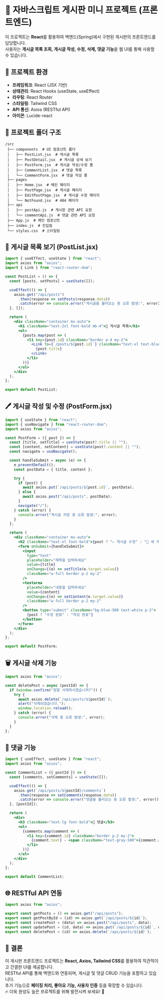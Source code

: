 # 📝 자바스크립트 게시판 미니 프로젝트 (프론트엔드)

이 프로젝트는 **React**를 활용하여 백엔드(Spring)에서 구현된 게시판의 프론트엔드를 담당합니다.  
사용자는 **게시글 목록 조회, 게시글 작성, 수정, 삭제, 댓글 기능**을 웹 UI를 통해 사용할 수 있습니다.  

## 📌 프로젝트 환경
- **프레임워크**: React (JSX 기반)
- **상태관리**: React Hooks (useState, useEffect)
- **라우팅**: React Router
- **스타일링**: Tailwind CSS
- **API 통신**: Axios (RESTful API)
- **아이콘**: Lucide-react

## 📂 프로젝트 폴더 구조
```
/src
 ├── components  # UI 컴포넌트 폴더
 │   ├── PostList.jsx  # 게시글 목록
 │   ├── PostDetail.jsx  # 게시글 상세 보기
 │   ├── PostForm.jsx  # 게시글 작성/수정 폼
 │   ├── CommentList.jsx  # 댓글 목록
 │   └── CommentForm.jsx  # 댓글 작성 폼
 ├── pages
 │   ├── Home.jsx  # 메인 페이지
 │   ├── PostPage.jsx  # 게시글 페이지
 │   ├── EditPostPage.jsx  # 게시글 수정 페이지
 │   └── NotFound.jsx  # 404 페이지
 ├── api
 │   ├── postApi.js  # 게시판 관련 API 요청
 │   └── commentApi.js  # 댓글 관련 API 요청
 ├── App.js  # 메인 컴포넌트
 ├── index.js  # 진입점
 └── styles.css  # 스타일링
```

## 📌 게시글 목록 보기 (PostList.jsx)
```jsx
import { useEffect, useState } from "react";
import axios from "axios";
import { Link } from "react-router-dom";

const PostList = () => {
  const [posts, setPosts] = useState([]);

  useEffect(() => {
    axios.get("/api/posts")
      .then(response => setPosts(response.data))
      .catch(error => console.error("게시글을 불러오는 중 오류 발생:", error));
  }, []);

  return (
    <div className="container mx-auto">
      <h1 className="text-2xl font-bold mb-4">📜 게시글 목록</h1>
      <ul>
        {posts.map(post => (
          <li key={post.id} className="border p-4 my-2">
            <Link to={`/posts/${post.id}`} className="text-xl text-blue-500">
              {post.title}
            </Link>
          </li>
        ))}
      </ul>
    </div>
  );
};

export default PostList;
```

## 🖊️ 게시글 작성 및 수정 (PostForm.jsx)
```jsx
import { useState } from "react";
import { useNavigate } from "react-router-dom";
import axios from "axios";

const PostForm = ({ post }) => {
  const [title, setTitle] = useState(post?.title || "");
  const [content, setContent] = useState(post?.content || "");
  const navigate = useNavigate();

  const handleSubmit = async (e) => {
    e.preventDefault();
    const postData = { title, content };

    try {
      if (post) {
        await axios.put(`/api/posts/${post.id}`, postData);
      } else {
        await axios.post("/api/posts", postData);
      }
      navigate("/");
    } catch (error) {
      console.error("게시글 저장 중 오류 발생:", error);
    }
  };

  return (
    <div className="container mx-auto">
      <h2 className="text-xl font-bold">{post ? "✏️ 게시글 수정" : "📝 새 게시글 작성"}</h2>
      <form onSubmit={handleSubmit}>
        <input 
          type="text"
          placeholder="제목을 입력하세요"
          value={title}
          onChange={(e) => setTitle(e.target.value)}
          className="w-full border p-2 my-2"
        />
        <textarea
          placeholder="내용을 입력하세요"
          value={content}
          onChange={(e) => setContent(e.target.value)}
          className="w-full border p-2 my-2"
        />
        <button type="submit" className="bg-blue-500 text-white p-2">
          {post ? "수정 완료" : "작성 완료"}
        </button>
      </form>
    </div>
  );
};

export default PostForm;
```

## 🗑️ 게시글 삭제 기능
```jsx
import axios from "axios";

const deletePost = async (postId) => {
  if (window.confirm("정말 삭제하시겠습니까?")) {
    try {
      await axios.delete(`/api/posts/${postId}`);
      alert("삭제되었습니다.");
      window.location.reload();
    } catch (error) {
      console.error("삭제 중 오류 발생:", error);
    }
  }
};
```

## 💬 댓글 기능
```jsx
import { useEffect, useState } from "react";
import axios from "axios";

const CommentList = ({ postId }) => {
  const [comments, setComments] = useState([]);

  useEffect(() => {
    axios.get(`/api/posts/${postId}/comments`)
      .then(response => setComments(response.data))
      .catch(error => console.error("댓글을 불러오는 중 오류 발생:", error));
  }, [postId]);

  return (
    <div>
      <h3 className="text-lg font-bold">💬 댓글</h3>
      <ul>
        {comments.map(comment => (
          <li key={comment.id} className="border p-2 my-2">
            {comment.text} - <span className="text-gray-500">{comment.author}</span>
          </li>
        ))}
      </ul>
    </div>
  );
};

export default CommentList;
```

## 🌐 RESTful API 연동
```js
import axios from "axios";

export const getPosts = () => axios.get("/api/posts");
export const getPostById = (id) => axios.get(`/api/posts/${id}`);
export const createPost = (data) => axios.post("/api/posts", data);
export const updatePost = (id, data) => axios.put(`/api/posts/${id}`, data);
export const deletePost = (id) => axios.delete(`/api/posts/${id}`);
```

## 🚀 결론
이 게시판 프론트엔드 프로젝트는 **React, Axios, Tailwind CSS**를 활용하여 직관적이고 간결한 UI를 제공합니다.  
RESTful API를 통해 백엔드와 연동되며, 게시글 및 댓글 CRUD 기능을 포함하고 있습니다.  
추가 기능으로 **페이징 처리, 좋아요 기능, 사용자 인증** 등을 확장할 수 있습니다.  
🔥 더욱 완성도 높은 프로젝트를 위해 발전시켜 보세요! 🎉
